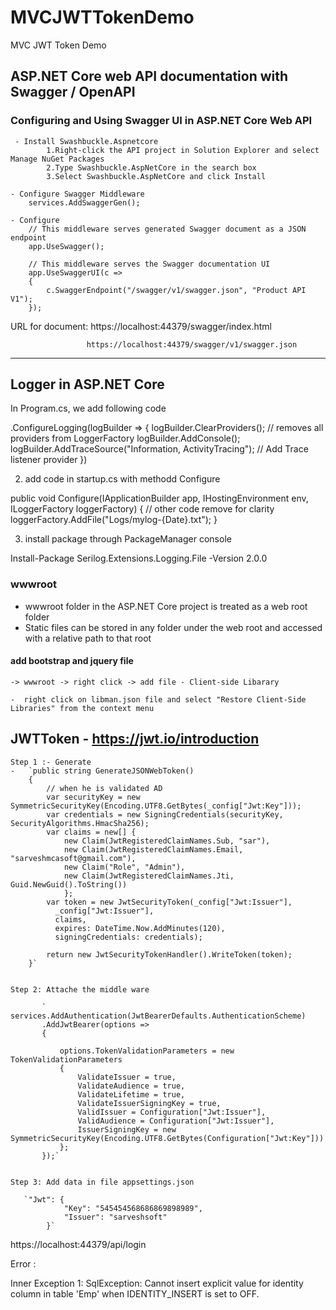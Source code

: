 # MVCJWTTokenDemo

MVC JWT Token Demo 

## ASP.NET Core web API documentation with Swagger / OpenAPI

### Configuring and Using Swagger UI in ASP.NET Core Web API

     - Install Swashbuckle.Aspnetcore
            1.Right-click the API project in Solution Explorer and select Manage NuGet Packages
            2.Type Swashbuckle.AspNetCore in the search box
            3.Select Swashbuckle.AspNetCore and click Install

    - Configure Swagger Middleware
        services.AddSwaggerGen();

    - Configure
        // This middleware serves generated Swagger document as a JSON endpoint
        app.UseSwagger();

        // This middleware serves the Swagger documentation UI
        app.UseSwaggerUI(c =>
        {
            c.SwaggerEndpoint("/swagger/v1/swagger.json", "Product API V1");
        });


 URL for document:  https://localhost:44379/swagger/index.html
 
                     https://localhost:44379/swagger/v1/swagger.json


----------------------------------------------------------------------------------------
## Logger in ASP.NET Core 

In Program.cs, we add following code

.ConfigureLogging(logBuilder =>
    {
        logBuilder.ClearProviders(); // removes all providers from LoggerFactory
        logBuilder.AddConsole();  
        logBuilder.AddTraceSource("Information, ActivityTracing"); // Add Trace listener provider
    })

2. add code in startup.cs with methodd Configure 
  
public void Configure(IApplicationBuilder app, IHostingEnvironment env, ILoggerFactory loggerFactory) 
{
    // other code remove for clarity 
    loggerFactory.AddFile("Logs/mylog-{Date}.txt");
}

3. install package through PackageManager console

Install-Package Serilog.Extensions.Logging.File -Version 2.0.0 


### wwwroot

   - wwwroot folder in the ASP.NET Core project is treated as a web root folder
   - Static files can be stored in any folder under the web root and accessed with a relative path to that root

   #### add bootstrap and jquery  file
    -> wwwroot -> right click -> add file - Client-side Libarary

    -  right click on libman.json file and select "Restore Client-Side Libraries" from the context menu



## JWTToken - https://jwt.io/introduction

    Step 1 :- Generate 
    -   `public string GenerateJSONWebToken()
        {
            // when he is validated AD
            var securityKey = new SymmetricSecurityKey(Encoding.UTF8.GetBytes(_config["Jwt:Key"]));
            var credentials = new SigningCredentials(securityKey, SecurityAlgorithms.HmacSha256);
            var claims = new[] {
                new Claim(JwtRegisteredClaimNames.Sub, "sar"),
                new Claim(JwtRegisteredClaimNames.Email, "sarveshmcasoft@gmail.com"),
                new Claim("Role", "Admin"),
                new Claim(JwtRegisteredClaimNames.Jti, Guid.NewGuid().ToString())
                };
            var token = new JwtSecurityToken(_config["Jwt:Issuer"],
              _config["Jwt:Issuer"],
              claims,
              expires: DateTime.Now.AddMinutes(120),
              signingCredentials: credentials);

            return new JwtSecurityTokenHandler().WriteToken(token);
        }`


    Step 2: Attache the middle ware 
                  
           ` services.AddAuthentication(JwtBearerDefaults.AuthenticationScheme)
           .AddJwtBearer(options =>
           {

               options.TokenValidationParameters = new TokenValidationParameters
               {
                   ValidateIssuer = true,
                   ValidateAudience = true,
                   ValidateLifetime = true,
                   ValidateIssuerSigningKey = true,
                   ValidIssuer = Configuration["Jwt:Issuer"],
                   ValidAudience = Configuration["Jwt:Issuer"],
                   IssuerSigningKey = new SymmetricSecurityKey(Encoding.UTF8.GetBytes(Configuration["Jwt:Key"]))
               };
           });`


    Step 3: Add data in file appsettings.json

       `"Jwt": {
                "Key": "545454568686869898989",
                "Issuer": "sarveshsoft"
            }`


https://localhost:44379/api/login




Error : 

Inner Exception 1:
SqlException: Cannot insert explicit value for identity column in table 'Emp' when IDENTITY_INSERT is set to OFF.




